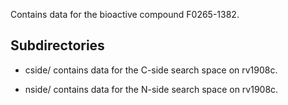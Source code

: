 Contains data for the bioactive compound F0265-1382.

## Subdirectories

- cside/ contains data for the C-side search space on rv1908c.

- nside/ contains data for the N-side search space on rv1908c.

